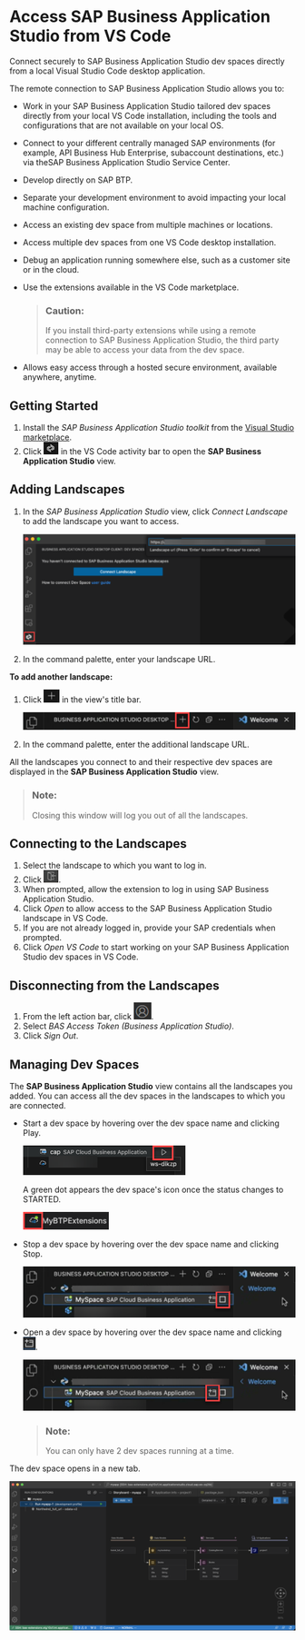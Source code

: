 <!-- loio6b18cc8329b54bff9bccf82c2b60f445 -->

# Access SAP Business Application Studio from VS Code

Connect securely to SAP Business Application Studio dev spaces directly from a local Visual Studio Code desktop application.

The remote connection to SAP Business Application Studio allows you to:

-   Work in your SAP Business Application Studio tailored dev spaces directly from your local VS Code installation, including the tools and configurations that are not available on your local OS.
-   Connect to your different centrally managed SAP environments \(for example, API Business Hub Enterprise, subaccount destinations, etc.\) via theSAP Business Application Studio Service Center.
-   Develop directly on SAP BTP.
-   Separate your development environment to avoid impacting your local machine configuration.
-   Access an existing dev space from multiple machines or locations.
-   Access multiple dev spaces from one VS Code desktop installation.
-   Debug an application running somewhere else, such as a customer site or in the cloud.
-   Use the extensions available in the VS Code marketplace.

    > ### Caution:  
    > If you install third-party extensions while using a remote connection to SAP Business Application Studio, the third party may be able to access your data from the dev space.

-   Allows easy access through a hosted secure environment, available anywhere, anytime.



<a name="loio6b18cc8329b54bff9bccf82c2b60f445__section_ov5_fkf_qxb"/>

## Getting Started

1.  Install the *SAP Business Application Studio toolkit* from the [Visual Studio marketplace](https://marketplace.visualstudio.com/search?term=SAP%20Business%20Application%20Studio&target=VSCode&category=All%20categories&sortBy=Relevance).
2.  Click ![SAP Business Application Studio icon.](images/bas_view_cff2717.png) in the VS Code activity bar to open the **SAP Business Application Studio** view.



<a name="loio6b18cc8329b54bff9bccf82c2b60f445__section_ovq_fjf_qxb"/>

## Adding Landscapes

1.  In the *SAP Business Application Studio* view, click *Connect Landscape* to add the landscape you want to access.

    ![shows the SAP Business Application Studio view in VS Code and the button to add a landscape.](images/Add_a_landscape_6fd8072.png)

2.  In the command palette, enter your landscape URL.

**To add another landscape:**

1.  Click ![plus icon](images/plus_sign_dark_theme_5dc9f50.png) in the view's title bar.

    ![title bar highlighting the plus icon](images/New_landscape_0efa1b6.png)

2.  In the command palette, enter the additional landscape URL.


All the landscapes you connect to and their respective dev spaces are displayed in the **SAP Business Application Studio** view.

> ### Note:  
> Closing this window will log you out of all the landscapes.



<a name="loio6b18cc8329b54bff9bccf82c2b60f445__section_c4p_z3w_pxb"/>

## Connecting to the Landscapes

1.  Select the landscape to which you want to log in.
2.  Click ![log in icon at the side of the landscape name](images/logging_in_a9c44de.png).
3.  When prompted, allow the extension to log in using SAP Business Application Studio.
4.  Click *Open* to allow access to the SAP Business Application Studio landscape in VS Code.
5.  If you are not already logged in, provide your SAP credentials when prompted.
6.  Click *Open VS Code* to start working on your SAP Business Application Studio dev spaces in VS Code.



<a name="loio6b18cc8329b54bff9bccf82c2b60f445__section_tcg_qjs_sxb"/>

## Disconnecting from the Landscapes

1.  From the left action bar, click ![Accounts icon](images/accounts_a2325b0.png).
2.  Select *BAS Access Token \(Business Application Studio\)*.
3.  Click *Sign Out*.



<a name="loio6b18cc8329b54bff9bccf82c2b60f445__section_nc4_32x_pxb"/>

## Managing Dev Spaces

The **SAP Business Application Studio** view contains all the landscapes you added. You can access all the dev spaces in the landscapes to which you are connected.

-   Start a dev space by hovering over the dev space name and clicking Play.

    ![dev space menu options highlighting the Play icon](images/start_dev_space_7b58bde.png)

    A green dot appears the dev space's icon once the status changes to STARTED.

    ![dev space icon indicating that the dev space's status is STARTED](images/started_icon_6a6a8ab.png)

-   Stop a dev space by hovering over the dev space name and clicking Stop.

    ![dev space menu options highlighting the Stop icon](images/stop_icon_f56482d.png)

-   Open a dev space by hovering over the dev space name and clicking ![new window icon](images/open_dev_space_a3ba338.png).

    ![dev space menu options highlighting the New Folder icon](images/open_dev_space_vs_code_9165513.png)

    > ### Note:  
    > You can only have 2 dev spaces running at a time.


The dev space opens in a new tab.

![](images/storyboard_in_vs_code_2edddc4.png)

